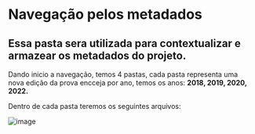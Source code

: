 # Navegação pelos metadados

## Essa pasta sera utilizada para contextualizar e armazear os metadados do projeto.

Dando inicio a navegação, temos 4 pastas, cada pasta representa uma nova edição da prova encceja por ano, temos os anos: **2018, 2019, 2020, 2022.**

Dentro de cada pasta teremos os seguintes arquivos: 

![image](https://github.com/artabreupuc/Projeto5GP4V3/assets/141786256/7deb7629-eaa6-4b7c-91f0-9a2d6beaa9b8)

